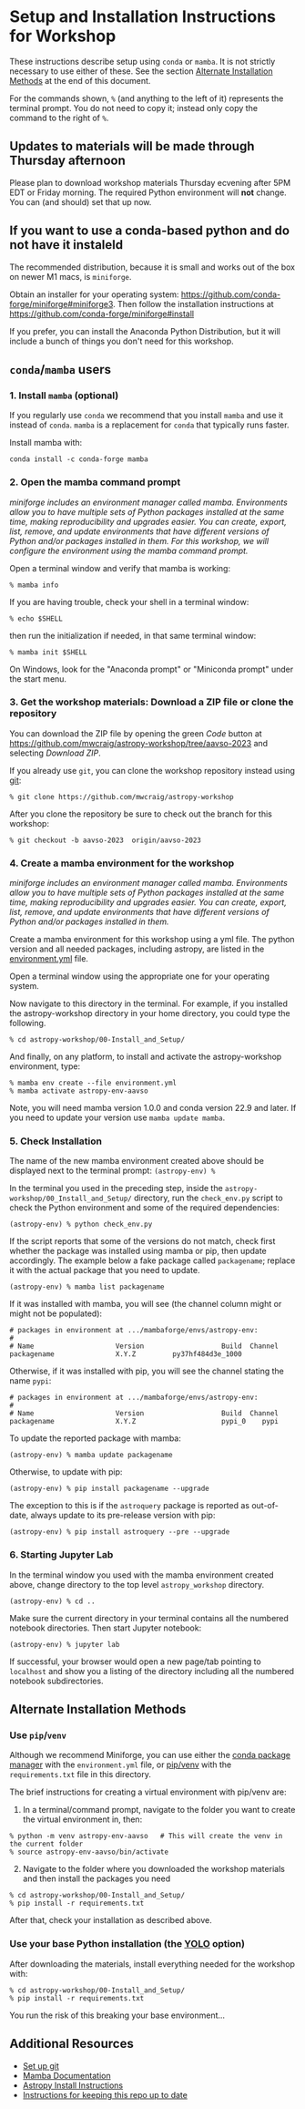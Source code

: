 # Setup and Installation Instructions for Workshop

These instructions describe setup using `conda` or `mamba`. It is not strictly necessary
to use either of these. See the section
[Alternate Installation Methods](#alternate-installation-methods) at the end
of this document.

For the commands shown, `%` (and anything to the left of it) represents the
terminal prompt. You do not need to copy it; instead only copy the command to the
right of `%`.

## Updates to materials will be made through Thursday afternoon

Please plan to download workshop materials Thursday ecvening after 5PM EDT or Friday morning. The required Python environment will **not** change. You can (and should) set that up now.

## If you want to use a conda-based python and do not have it instaleld

The recommended distribution, because it is small and works out of the box on newer M1 macs, is `miniforge`.

Obtain an installer for your
operating system: https://github.com/conda-forge/miniforge#miniforge3.
Then follow the installation instructions at
https://github.com/conda-forge/miniforge#install

If you prefer, you can install the Anaconda Python Distribution, but it will include a bunch of things you don't need for this workshop.


## `conda`/`mamba` users

### 1. Install `mamba` (optional)

If you regularly use `conda` we recommend that you install `mamba` and use it instead of `conda`. `mamba` is a replacement for `conda` that typically runs faster.

Install mamba with:

```
conda install -c conda-forge mamba
```

### 2. Open the mamba command prompt

*miniforge includes an environment manager called mamba. Environments
allow you to have multiple sets of Python packages installed at the same
time, making reproducibility and upgrades easier. You can create,
export, list, remove, and update environments that have different versions of
Python and/or packages installed in them. For this workshop, we will configure the
environment using the mamba command prompt.*

Open a terminal window and verify that mamba is working:

    % mamba info

If you are having trouble, check your shell in a terminal window:

    % echo $SHELL

then run the initialization if needed, in that same terminal window:

    % mamba init $SHELL

On Windows, look for the "Anaconda prompt" or "Miniconda prompt" under the start menu.

### 3. Get the workshop materials: Download a ZIP file or clone the repository

You can download the ZIP file by opening the
green *Code* button at
https://github.com/mwcraig/astropy-workshop/tree/aavso-2023 and selecting *Download ZIP*.

If you already use `git`, you can clone the workshop repository instead using
[git](https://help.github.com/articles/set-up-git/):

    % git clone https://github.com/mwcraig/astropy-workshop

After you clone the repository be sure to check out the branch for this workshop:

    % git checkout -b aavso-2023  origin/aavso-2023

### 4. Create a mamba environment for the workshop

*miniforge includes an environment manager called mamba. Environments
allow you to have multiple sets of Python packages installed at the same
time, making reproducibility and upgrades easier. You can create,
export, list, remove, and update environments that have different versions of
Python and/or packages installed in them.*

Create a mamba environment for this workshop using a yml file.
The python version and all needed packages, including astropy, are listed in the
[environment.yml](https://github.com/astropy/astropy-workshop/blob/main/00-Install_and_Setup/environment.yml) file.

Open a terminal window using the appropriate one for your operating system.

Now navigate to this directory in the terminal. For example, if you installed
the astropy-workshop directory in your home directory, you could type the
following.

    % cd astropy-workshop/00-Install_and_Setup/

And finally, on any platform, to install and activate the astropy-workshop environment, type:

    % mamba env create --file environment.yml
    % mamba activate astropy-env-aavso

Note, you will need mamba version 1.0.0 and conda version 22.9 and later. If you need to update your version use `mamba update mamba`.

### 5. Check Installation

The name of the new mamba environment created above should be displayed next
to the terminal prompt: `(astropy-env) %`

In the terminal you used in the preceding step, inside the `astropy-workshop/00_Install_and_Setup/`
directory, run the `check_env.py` script to
check the Python environment and some of the required dependencies:

    (astropy-env) % python check_env.py

If the script reports that some of the versions do not match, check first
whether the package was installed using mamba or pip, then update accordingly.
The example below a fake package called `packagename`; replace it with the
actual package that you need to update.

    (astropy-env) % mamba list packagename

If it was installed with mamba, you will see (the channel column might or
might not be populated):

    # packages in environment at .../mambaforge/envs/astropy-env:
    #
    # Name                    Version                   Build  Channel
    packagename               X.Y.Z         py37hf484d3e_1000

Otherwise, if it was installed with pip, you will see the channel stating the
name `pypi`:

    # packages in environment at .../mambaforge/envs/astropy-env:
    #
    # Name                    Version                   Build  Channel
    packagename               X.Y.Z                     pypi_0    pypi

To update the reported package with mamba:

    (astropy-env) % mamba update packagename

Otherwise, to update with pip:

    (astropy-env) % pip install packagename --upgrade

The exception to this is if the `astroquery` package is reported as
out-of-date, always update to its pre-release version with pip:

    (astropy-env) % pip install astroquery --pre --upgrade

### 6. Starting Jupyter Lab

In the terminal window you used with the mamba environment created above,
change directory to the top level `astropy_workshop` directory.

    (astropy-env) % cd ..

Make sure the current directory in your terminal contains all the numbered notebook
directories. Then start Jupyter notebook:

    (astropy-env) % jupyter lab

If successful, your browser would open a new page/tab pointing to
`localhost` and show you a listing of the directory including all the numbered
notebook subdirectories.

## Alternate Installation Methods

### Use `pip`/`venv`

Although we recommend Miniforge, you can use either the [conda package
manager](https://docs.conda.io/projects/conda/en/latest/user-guide/tasks/manage-environments.html#creating-an-environment-from-an-environment-yml-file)
with the `environment.yml` file,  or
[pip/venv](https://packaging.python.org/en/latest/guides/installing-using-pip-and-virtual-environments/)
with the `requirements.txt` file in this directory.

The brief instructions for creating a virtual environment with pip/venv are:

1. In a terminal/command prompt, navigate to the folder you want to create the
virtual environment in, then:

```
% python -m venv astropy-env-aavso   # This will create the venv in the current folder
% source astropy-env-aavso/bin/activate
```

2. Navigate to the folder where you downloaded the workshop materials and then install the packages you need

```
% cd astropy-workshop/00-Install_and_Setup/
% pip install -r requirements.txt
```

After that, check your installation as described above.

### Use your base Python installation (the [YOLO](https://en.wikipedia.org/wiki/YOLO_(aphorism)) option)

After downloading the materials, install everything needed for the workshop with:

```
% cd astropy-workshop/00-Install_and_Setup/
% pip install -r requirements.txt
```

You run the risk of this breaking your base environment...


## Additional Resources

- [Set up git](https://help.github.com/articles/set-up-git/)
- [Mamba Documentation](https://mamba.readthedocs.io/)
- [Astropy Install Instructions](http://docs.astropy.org/en/latest/install.html)
- [Instructions for keeping this repo up to date](UPDATING.md)
